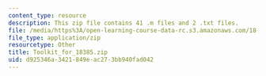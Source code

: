 ```yaml
---
content_type: resource
description: This zip file contains 41 .m files and 2 .txt files.
file: /media/https%3A/open-learning-course-data-rc.s3.amazonaws.com/18-385j-nonlinear-dynamics-and-chaos-fall-2014/d925346a3421849eac273bb940fad042_Toolkit_for_18385.zip
file_type: application/zip
resourcetype: Other
title: Toolkit_for_18385.zip
uid: d925346a-3421-849e-ac27-3bb940fad042
---
```

